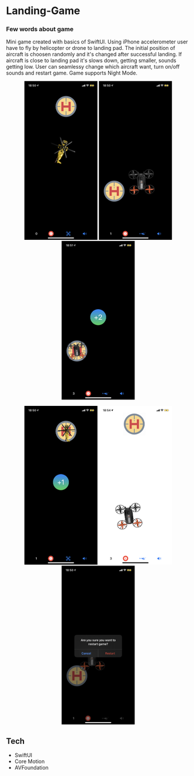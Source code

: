 # Landing-Game

  <h3>Few words about game</h3>
  Mini game created with basics of SwiftUI. 
  Using iPhone accelerometer user have to fly by helicopter or drone to landing pad. The initial position of aircraft is choosen randomly and it's changed after successful landing. If aircraft is close to landing pad it's slows down, getting smaller, sounds getting low. User can seamlessy change which aircraft want, turn on/off sounds and restart game. Game supports Night Mode.
  
<p align="center">
   <img src="game1.PNG" alt="drawing" width="200"/>
  <img src="drone.PNG" alt="drawing" width="200"/>
  <img src="gainPointsDrone.PNG" alt="drawing" width="200"/>
</p>
 
<p align="center">
   <img src="gainPointHelicopter.PNG" alt="drawing" width="200"/>
  <img src="lightMode.jpeg" alt="drawing" width="200"/>
  <img src="restartAlert.PNG" alt="drawing" width="200"/>
</p>

## Tech
  - SwiftUI
  - Core Motion
  - AVFoundation

